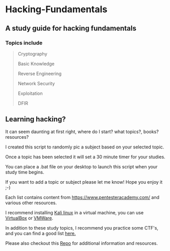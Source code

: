 # Hacking-Fundamentals

## A study guide for hacking fundamentals

### Topics include

>Cryptography
>
>Basic Knowledge 
>
>Reverse Engineering 
>
>Network Security 
>
>Exploitation
>
>DFIR

## Learning hacking? 

It can seem daunting at first right, where do I start? what topics?, books? resources?

I created this script to randomly pic a subject based on your selected topic. 

Once a topic has been selected it will set a 30 minute timer for your studies.

You can place a .bat file on your desktop to launch this script when your study time begins.

If you want to add a topic or subject please let me know! Hope you enjoy it ;-)

Each list contains content from https://www.pentesteracademy.com/ and various other resources.

I recommend installing [Kali linux](https://www.offensive-security.com/kali-linux-vm-vmware-virtualbox-image-download/) in a virtual machine, you can use [VirtualBox](https://www.virtualbox.org/) or [VMWare](https://www.vmware.com/ca/products/workstation-pro.html).

In addition to these study topics, I recommend you practice some CTF's, and you can find a good list [here.](https://github.com/ryancollins-dev/tips-n-tricks/tree/main/Wargames)

Please also checkout this [Repo](https://github.com/ryancollins-dev/tips-n-tricks) for additional information and resources.